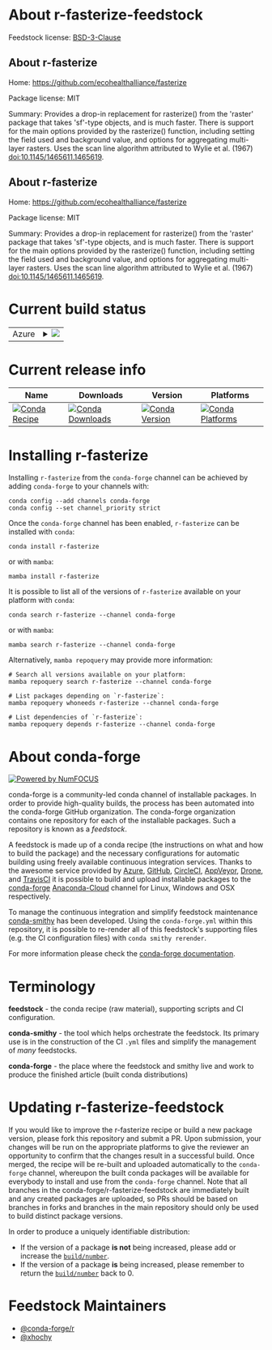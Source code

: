 About r-fasterize-feedstock
===========================

Feedstock license: [BSD-3-Clause](https://github.com/conda-forge/r-fasterize-feedstock/blob/main/LICENSE.txt)


About r-fasterize
-----------------

Home: https://github.com/ecohealthalliance/fasterize

Package license: MIT

Summary: Provides a drop-in replacement for rasterize() from the 'raster' package that takes 'sf'-type objects, and is much faster. There is support for the main options provided by the rasterize() function, including setting the field used and background value, and options for aggregating multi-layer rasters. Uses the scan line algorithm attributed to Wylie et al. (1967) <doi:10.1145/1465611.1465619>.

About r-fasterize
-----------------

Home: https://github.com/ecohealthalliance/fasterize

Package license: MIT

Summary: Provides a drop-in replacement for rasterize() from the 'raster' package that takes 'sf'-type objects, and is much faster. There is support for the main options provided by the rasterize() function, including setting the field used and background value, and options for aggregating multi-layer rasters. Uses the scan line algorithm attributed to Wylie et al. (1967) <doi:10.1145/1465611.1465619>.

Current build status
====================


<table>
    
  <tr>
    <td>Azure</td>
    <td>
      <details>
        <summary>
          <a href="https://dev.azure.com/conda-forge/feedstock-builds/_build/latest?definitionId=8747&branchName=main">
            <img src="https://dev.azure.com/conda-forge/feedstock-builds/_apis/build/status/r-fasterize-feedstock?branchName=main">
          </a>
        </summary>
        <table>
          <thead><tr><th>Variant</th><th>Status</th></tr></thead>
          <tbody><tr>
              <td>linux_64_r_base4.2</td>
              <td>
                <a href="https://dev.azure.com/conda-forge/feedstock-builds/_build/latest?definitionId=8747&branchName=main">
                  <img src="https://dev.azure.com/conda-forge/feedstock-builds/_apis/build/status/r-fasterize-feedstock?branchName=main&jobName=linux&configuration=linux%20linux_64_r_base4.2" alt="variant">
                </a>
              </td>
            </tr><tr>
              <td>linux_64_r_base4.3</td>
              <td>
                <a href="https://dev.azure.com/conda-forge/feedstock-builds/_build/latest?definitionId=8747&branchName=main">
                  <img src="https://dev.azure.com/conda-forge/feedstock-builds/_apis/build/status/r-fasterize-feedstock?branchName=main&jobName=linux&configuration=linux%20linux_64_r_base4.3" alt="variant">
                </a>
              </td>
            </tr><tr>
              <td>osx_64_r_base4.2</td>
              <td>
                <a href="https://dev.azure.com/conda-forge/feedstock-builds/_build/latest?definitionId=8747&branchName=main">
                  <img src="https://dev.azure.com/conda-forge/feedstock-builds/_apis/build/status/r-fasterize-feedstock?branchName=main&jobName=osx&configuration=osx%20osx_64_r_base4.2" alt="variant">
                </a>
              </td>
            </tr><tr>
              <td>osx_64_r_base4.3</td>
              <td>
                <a href="https://dev.azure.com/conda-forge/feedstock-builds/_build/latest?definitionId=8747&branchName=main">
                  <img src="https://dev.azure.com/conda-forge/feedstock-builds/_apis/build/status/r-fasterize-feedstock?branchName=main&jobName=osx&configuration=osx%20osx_64_r_base4.3" alt="variant">
                </a>
              </td>
            </tr><tr>
              <td>win_64</td>
              <td>
                <a href="https://dev.azure.com/conda-forge/feedstock-builds/_build/latest?definitionId=8747&branchName=main">
                  <img src="https://dev.azure.com/conda-forge/feedstock-builds/_apis/build/status/r-fasterize-feedstock?branchName=main&jobName=win&configuration=win%20win_64_" alt="variant">
                </a>
              </td>
            </tr>
          </tbody>
        </table>
      </details>
    </td>
  </tr>
</table>

Current release info
====================

| Name | Downloads | Version | Platforms |
| --- | --- | --- | --- |
| [![Conda Recipe](https://img.shields.io/badge/recipe-r--fasterize-green.svg)](https://anaconda.org/conda-forge/r-fasterize) | [![Conda Downloads](https://img.shields.io/conda/dn/conda-forge/r-fasterize.svg)](https://anaconda.org/conda-forge/r-fasterize) | [![Conda Version](https://img.shields.io/conda/vn/conda-forge/r-fasterize.svg)](https://anaconda.org/conda-forge/r-fasterize) | [![Conda Platforms](https://img.shields.io/conda/pn/conda-forge/r-fasterize.svg)](https://anaconda.org/conda-forge/r-fasterize) |

Installing r-fasterize
======================

Installing `r-fasterize` from the `conda-forge` channel can be achieved by adding `conda-forge` to your channels with:

```
conda config --add channels conda-forge
conda config --set channel_priority strict
```

Once the `conda-forge` channel has been enabled, `r-fasterize` can be installed with `conda`:

```
conda install r-fasterize
```

or with `mamba`:

```
mamba install r-fasterize
```

It is possible to list all of the versions of `r-fasterize` available on your platform with `conda`:

```
conda search r-fasterize --channel conda-forge
```

or with `mamba`:

```
mamba search r-fasterize --channel conda-forge
```

Alternatively, `mamba repoquery` may provide more information:

```
# Search all versions available on your platform:
mamba repoquery search r-fasterize --channel conda-forge

# List packages depending on `r-fasterize`:
mamba repoquery whoneeds r-fasterize --channel conda-forge

# List dependencies of `r-fasterize`:
mamba repoquery depends r-fasterize --channel conda-forge
```


About conda-forge
=================

[![Powered by
NumFOCUS](https://img.shields.io/badge/powered%20by-NumFOCUS-orange.svg?style=flat&colorA=E1523D&colorB=007D8A)](https://numfocus.org)

conda-forge is a community-led conda channel of installable packages.
In order to provide high-quality builds, the process has been automated into the
conda-forge GitHub organization. The conda-forge organization contains one repository
for each of the installable packages. Such a repository is known as a *feedstock*.

A feedstock is made up of a conda recipe (the instructions on what and how to build
the package) and the necessary configurations for automatic building using freely
available continuous integration services. Thanks to the awesome service provided by
[Azure](https://azure.microsoft.com/en-us/services/devops/), [GitHub](https://github.com/),
[CircleCI](https://circleci.com/), [AppVeyor](https://www.appveyor.com/),
[Drone](https://cloud.drone.io/welcome), and [TravisCI](https://travis-ci.com/)
it is possible to build and upload installable packages to the
[conda-forge](https://anaconda.org/conda-forge) [Anaconda-Cloud](https://anaconda.org/)
channel for Linux, Windows and OSX respectively.

To manage the continuous integration and simplify feedstock maintenance
[conda-smithy](https://github.com/conda-forge/conda-smithy) has been developed.
Using the ``conda-forge.yml`` within this repository, it is possible to re-render all of
this feedstock's supporting files (e.g. the CI configuration files) with ``conda smithy rerender``.

For more information please check the [conda-forge documentation](https://conda-forge.org/docs/).

Terminology
===========

**feedstock** - the conda recipe (raw material), supporting scripts and CI configuration.

**conda-smithy** - the tool which helps orchestrate the feedstock.
                   Its primary use is in the construction of the CI ``.yml`` files
                   and simplify the management of *many* feedstocks.

**conda-forge** - the place where the feedstock and smithy live and work to
                  produce the finished article (built conda distributions)


Updating r-fasterize-feedstock
==============================

If you would like to improve the r-fasterize recipe or build a new
package version, please fork this repository and submit a PR. Upon submission,
your changes will be run on the appropriate platforms to give the reviewer an
opportunity to confirm that the changes result in a successful build. Once
merged, the recipe will be re-built and uploaded automatically to the
`conda-forge` channel, whereupon the built conda packages will be available for
everybody to install and use from the `conda-forge` channel.
Note that all branches in the conda-forge/r-fasterize-feedstock are
immediately built and any created packages are uploaded, so PRs should be based
on branches in forks and branches in the main repository should only be used to
build distinct package versions.

In order to produce a uniquely identifiable distribution:
 * If the version of a package **is not** being increased, please add or increase
   the [``build/number``](https://docs.conda.io/projects/conda-build/en/latest/resources/define-metadata.html#build-number-and-string).
 * If the version of a package **is** being increased, please remember to return
   the [``build/number``](https://docs.conda.io/projects/conda-build/en/latest/resources/define-metadata.html#build-number-and-string)
   back to 0.

Feedstock Maintainers
=====================

* [@conda-forge/r](https://github.com/conda-forge/r/)
* [@xhochy](https://github.com/xhochy/)

